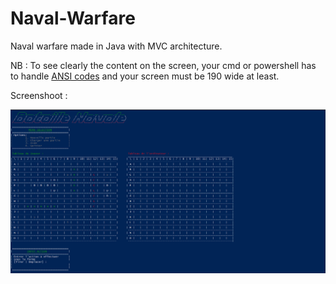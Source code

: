 # Naval-Warfare
Naval warfare made in Java with MVC architecture.

NB : To see clearly the content on the screen, your cmd or powershell has to handle [ANSI codes](https://stackoverflow.com/questions/51680709/colored-text-output-in-powershell-console-using-ansi-vt100-codes) and your screen must be 190 wide at least.

Screenshoot : 

![Battleground](https://github.com/Scheduler2000/Naval-Warfare/blob/main/Docs/Capture.PNG)
